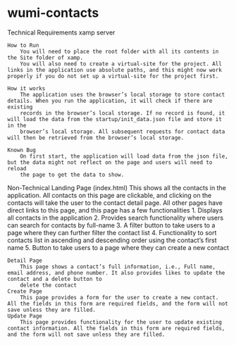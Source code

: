 # wumi-contacts
Technical
    Requirements
        xamp server

    How to Run
        You will need to place the root folder with all its contents in the Site folder of xamp.
        You will also need to create a virtual-site for the project. All links in the application use absolute paths, and this might now work properly if you do not set up a virtual-site for the project first.

    How it works
        The application uses the browser’s local storage to store contact details. When you run the application, it will check if there are existing
        records in the browser’s local storage. If no record is found, it will load the data from the startup/init_data.json file and store it in the
        browser’s local storage. All subsequent requests for contact data will then be retrieved from the browser’s local storage.

    Known Bug
        On first start, the application will load data from the json file, but the data might not reflect on the page and users will need to reload
        the page to get the data to show.

Non-Technical
    Landing Page (index.html)
        This shows all the contacts in the application. All contacts on this page are clickable, and clicking on the contacts will take the user to the contact detail page.
        All other pages have direct links to this page, and this page has a few functionalities
            1. Displays all contacts in the application
            2. Provides search functionality where users can search for contacts by full-name
            3. A filter button to take users to a page where they can further filter the contact list
            4. Functionality to sort contacts list in ascending and descending order using the contact’s first name
            5. Button to take users to a page where they can create a new contact

    Detail Page
        This page shows a contact’s full information, i.e., Full name, email address, and phone number. It also provides likes to update the contact and a delete button to
        delete the contact
    Create Page
        This page provides a form for the user to create a new contact. All the fields in this form are required fields, and the form will not save unless they are filled.
    Update Page
        This page provides functionality for the user to update existing contact information. All the fields in this form are required fields, and the form will not save unless they are filled.

